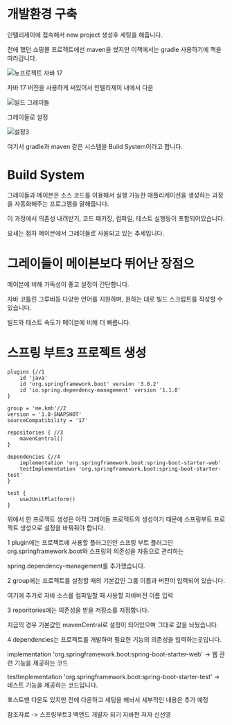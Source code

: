 개발환경 구축
===

인텔리제이에 접속해서 new project 생성후 세팅을 해줍니다.

전에 했던 쇼핑몰 프로젝트에선 maven을 썼지만 이책에서는 gradle 사용하기에 책을 따라갑니다.

![뉴프로젝트 자바 17](https://github.com/kmh0128/SpringBoot/assets/100178951/c7f2e681-c20f-4cfa-a07e-9b6635fcf304)

자바 17 버전을 사용하게 써있어서 인텔리제이 내에서 다운

![빌드 그레이들](https://github.com/kmh0128/SpringBoot/assets/100178951/64a789ca-9e92-4414-9af7-4d1dfc019803)

그레이들로 설정

![설정3](https://github.com/kmh0128/SpringBoot/assets/100178951/f6037426-8b3b-4252-8263-a8307cda3a37)

여기서 gradle과 maven 같은 시스템을 Build System이라고 합니다.

Build System
===

그레이들과 메이븐은 소스 코드를 이용해서 실행 가능한 애플리케이션을 생성하는 과정을 자동화해주는 프로그램을 말해줍니다.

이 과정에서 의존성 내려받기, 코드 패키징, 컴파일, 테스트 실행등이 포함되어있습니다.

요새는 점차 메이븐에서 그레이들로 사용되고 있는 추세입니다.

그레이들이 메이븐보다 뛰어난 장점으
===

메이븐에 비해 가독성이 좋고 설정이 간단합니다.

자바 코틀린 그루비등 다양한 언어를 지원하며, 원하는 대로 빌드 스크립트를 작성할 수 있습니다.

빌드와 테스트 속도가 메이븐에 비해 더 빠릅니다.

스프링 부트3 프로젝트 생성
====

    plugins {//1
        id 'java'
        id 'org.springframework.boot' version '3.0.2'
        id 'io.spring.dependency-management' version '1.1.0'
    }

    group = 'me.kmh'//2
    version = '1.0-SNAPSHOT'
    sourceCompatibility = '17'

    repositories { //3
        mavenCentral()
    }

    dependencies {//4
        implementation 'org.springframework.boot:spring-boot-starter-web'
        testImplementation 'org.springframework.boot:spring-boot-starter-test'
    }

    test {
        useJUnitPlatform()
    }

위에서 한 프로젝트 생성은 아직 그레이들 프로젝트의 생성이기 때문에 스프링부트 프로젝트 생성으로 설정을 바꿔줘야 합니다.

1 plugin에는 프로젝트에 사용할 플러그인인 스프링 부트 플러그인 org.springframework.boot와 스프링의 의존성을 자동으로 관리하는 

spring.dependency-management를 추가했습니다.

2 group에는 프로젝트를 설정할 때의 기본값인 그룹 이름과 버전이 입력되어 있습니다.

여기에 추가로 자바 소스를 컴파일할 때 사용할 자바버전 이름 입력

3 reporitories에는 의존성을 받을 저장소를 지정합니다.

지금의 경우 기본값인 mavenCentral로 설정이 되어있으며 그대로 값을 놔뒀습니다.

4 dependencies는 프로젝트를 개발하며 필요한 기능의 의존성을 입력하는곳입니다.

implementation 'org.springframework.boot:spring-boot-starter-web' -> 웹 관련 기능을 제공하는 코드

testImplementation 'org.springframework.boot:spring-boot-starter-test' -> 테스트 기능을 제공하는 코드입니다.

포스트맨 다운도 있지만 전에 다운하고 세팅을 해놔서 세부적인 내용은 추가 예정

참조자료 -> 스프링부트3 백엔드 개발자 되기 자바편 저자 신선영
